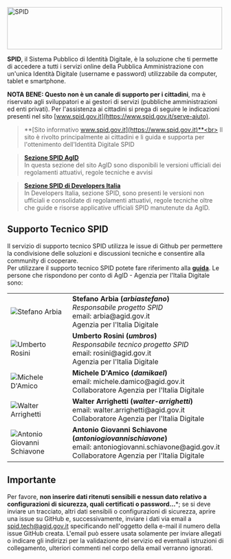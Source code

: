 <img src="https://github.com/italia/spid-graphics/blob/master/spid-logos/spid-logo-b-lb.png" alt="SPID" data-canonical-src="https://github.com/italia/spid-graphics/blob/master/spid-logos/spid-logo-b-lb.png" width="500" height="98" />

**SPID**, il Sistema Pubblico di Identità Digitale, è la soluzione che ti permette di accedere a tutti i servizi online della Pubblica Amministrazione con un'unica Identità Digitale (username e password) utilizzabile da computer, tablet e smartphone.

**NOTA BENE: Questo non è un canale di supporto per i cittadini**, ma è riservato agli sviluppatori e ai gestori di servizi (pubbliche amministrazioni ed enti privati). Per l'assistenza ai cittadini si prega di seguire le indicazioni presenti nel sito [www.spid.gov.it](https://www.spid.gov.it/serve-aiuto).

> **[Sito informativo www.spid.gov.it](https://www.spid.gov.it)**<br>
> Il sito è rivolto principalmente ai cittadini e li guida e supporta per l'ottenimento dell'Identità Digitale SPID

> **[Sezione SPID AgID](http://www.agid.gov.it/agenda-digitale/infrastrutture-architetture/spid)**<br>
> In questa sezione del sito AgID sono disponibili le versioni ufficiali dei regolamenti attuativi, regole tecniche e avvisi

> **[Sezione SPID di Developers Italia](https://developers.italia.it/it/spid)**<br>
> In Developers Italia, sezione SPID, sono presenti le versioni non ufficiali e consolidate di regolamenti attuativi, regole tecniche oltre che guide e risorse applicative ufficiali SPID manutenute da AgID.


## Supporto Tecnico SPID

Il servizio di supporto tecnico SPID utilizza le issue di Github per permettere la condivisione delle soluzioni e discussioni tecniche e consentire alla community di cooperare.<br>
Per utilizzare il supporto tecnico SPID potete fare riferimento alla **[guida](https://github.com/italia/spid/blob/master/HOWTO.md)**.
Le persone che rispondono per conto di AgID - Agenzia per l'Italia Digitale sono:

<table>
	<tr>
		<td><img src="https://avatars0.githubusercontent.com/u/23704006?s=64&v=4" alt="Stefano Arbia" data-canonical-src="https://avatars0.githubusercontent.com/u/23704006?s=64&v=4" /></td>
		<td><b>Stefano Arbia (<i>arbiastefano</i>)</b><br><i>Responsabile progetto SPID</i><br>email: arbia@agid.gov.it<br>Agenzia per l'Italia Digitale</td>
	</tr>
	<tr>
		<td><img src="https://avatars2.githubusercontent.com/u/4085151?s=64&v=4" alt="Umberto Rosini" data-canonical-src="https://avatars2.githubusercontent.com/u/4085151?s=64&v=4" /></td>
		<td><b>Umberto Rosini (<i>umbros</i>)</b><br><i>Responsabile tecnico progetto SPID</i><br>email: rosini@agid.gov.it<br>Agenzia per l'Italia Digitale</td>
	</tr>
	<tr>
		<td><img src="https://avatars2.githubusercontent.com/u/31276401?s=64&v=4" alt="Michele D'Amico" data-canonical-src="https://avatars2.githubusercontent.com/u/31276401?s=64&v=4" /></td>
		<td><b>Michele D'Amico (<i>damikael</i>)</b><br>email: michele.damico@agid.gov.it<br>Collaboratore Agenzia per l'Italia Digitale</td>
	</tr>
	<tr>
		<td><img src="https://avatars1.githubusercontent.com/u/1493024?s=460&v=4" alt="Walter Arrighetti" data-canonical-src="https://avatars1.githubusercontent.com/u/1493024?s=460&v=4" /></td>
		<td><b>Walter Arrighetti (<i>walter-arrighetti</i>)</b><br>email: walter.arrighetti@agid.gov.it<br>Collaboratore Agenzia per l'Italia Digitale</td>
	</tr>
	<tr>
		<td><img src="https://avatars1.githubusercontent.com/u/3876198?s=64&v=4" alt="Antonio Giovanni Schiavone" data-canonical-src="https://avatars1.githubusercontent.com/u/3876198?s=64&v=4" /></td>
		<td><b>Antonio Giovanni Schiavone (<i>antoniogiovannischiavone</i>)</b><br>email: antoniogiovanni.schiavone@agid.gov.it<br>Collaboratore Agenzia per l'Italia Digitale</td>
	</tr>
	<!--
	<tr>
		<td><img src="https://avatars2.githubusercontent.com/u/39305574?s=64&v=4" alt="Paolo Smiraglia" data-canonical-src="https://avatars2.githubusercontent.com/u/31276401?s=64&v=4" /></td>
		<td><b>Paolo Smiraglia (<i>psmiraglia-agid</i>)</b><br>email: paolo.smiraglia@agid.gov.it<br>Collaboratore Agenzia per l'Italia Digitale</td>
	</tr>
-->
</table>

## Importante
Per favore, **non inserire dati ritenuti sensibili e nessun dato relativo a configurazioni di sicurezza, quali certificati o password...***; se si deve inviare un tracciato, altri dati sensibili o configurazioni di sicurezza, aprire una issue su GitHub e, successivamente, inviare i dati via email a [spid.tech@agid.gov.it](mailto:spid.tech@agid.gov.it) specificando nell'oggetto della e-mail il numero della issue GitHub creata. L'email può essere usata solamente per inviare allegati o indicare gli indirizzi per la validazione del servizio ed eventuali istruzioni di collegamento, ulteriori commenti nel corpo della email verranno ignorati.
